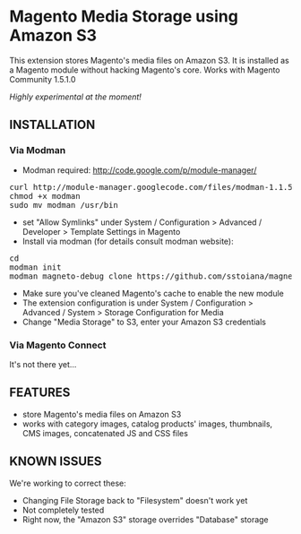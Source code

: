 # Magento Media Storage using Amazon S3

This extension stores Magento's media files on Amazon S3. It is installed as a Magento module without hacking Magento's core. Works with Magento Community 1.5.1.0

*Highly experimental at the moment!*

## INSTALLATION 

### Via Modman
 - Modman required: <http://code.google.com/p/module-manager/>
<pre>
curl http://module-manager.googlecode.com/files/modman-1.1.5 > modman
chmod +x modman
sudo mv modman /usr/bin
</pre>
 - set "Allow Symlinks" under System / Configuration > Advanced / Developer > Template Settings in Magento 
 - Install via modman (for details consult modman website):
<pre>
cd <magento root folder>
modman init
modman magneto-debug clone https://github.com/sstoiana/magneto-s3.git
</pre>
 - Make sure you've cleaned Magento's cache to enable the new module
 - The extension configuration is under System / Configuration > Advanced / System > Storage Configuration for Media
 - Change "Media Storage" to S3, enter your Amazon S3 credentials

### Via Magento Connect
It's not there yet...

## FEATURES 
 - store Magento's media files on Amazon S3 
 - works with category images, catalog products' images, thumbnails, CMS images, concatenated JS and CSS files

## KNOWN ISSUES
We're working to correct these:

 - Changing File Storage back to "Filesystem" doesn't work yet
 - Not completely tested
 - Right now, the "Amazon S3" storage overrides "Database" storage